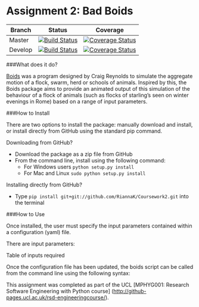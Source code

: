 Assignment 2: Bad Boids
========================

| Branch | Status | Coverage | 
| ------ | ------ | -------- |
| Master |[![Build Status](https://travis-ci.org/RiannaK/Coursework2.svg?branch=master)](https://travis-ci.org/RiannaK/Coursework2)| [![Coverage Status](https://coveralls.io/repos/github/RiannaK/Coursework2/badge.svg?branch=master)](https://coveralls.io/github/RiannaK/Coursework2?branch=master) |
| Develop |[![Build Status](https://travis-ci.org/RiannaK/Coursework2.svg?branch=develop)](https://travis-ci.org/RiannaK/Coursework2)| [![Coverage Status](https://coveralls.io/repos/github/RiannaK/Coursework2/badge.svg?branch=develop)](https://coveralls.io/github/RiannaK/Coursework2?branch=develop) |


###What does it do?

[Boids](http://dl.acm.org/citation.cfm?doid=37401.37406) was a program designed by Craig Reynolds to simulate the aggregate motion of a flock, swarm, herd or schools of animals. Inspired by this, the Boids package aims to provide an animated output of this simulation of the behaviour of a flock of animals (such as flocks of starling’s seen on winter evenings in Rome) based on a range of input parameters.

###How to Install

There are two options to install the package: manually download and install, or install directly from GitHub using the standard pip command.

Downloading from GitHub?
 
 * Download the package as a zip file from GitHub
 * From the command line, install using the following command:
	- For Windows users ```python setup.py install```
	- For Mac and Linux ```sudo python setup.py install```
 
Installing directly from GitHub?
 
 * Type ```pip install git+git://github.com/RiannaK/Coursework2.git``` into the terminal


###How to Use

Once installed, the user must specify the input parameters contained within a configuration (yaml) file.

There are input parameters:

Table of inputs required

Once the configuration file has been updated, the boids script can be called from the command line using the following syntax:


This assignment was completed as part of the UCL [MPHYG001: Research Software Engineering with Python course] (http://github-pages.ucl.ac.uk/rsd-engineeringcourse/).
